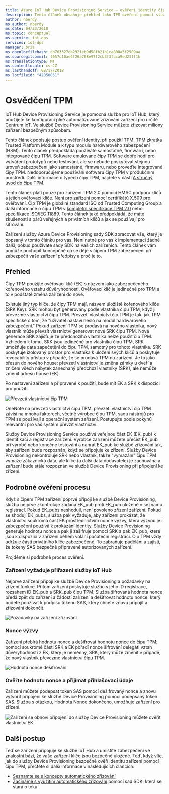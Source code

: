 ```yaml
---
title: Azure IoT Hub Device Provisioning Service – ověření identity čipem TPM
description: Tento článek obsahuje přehled toku TPM ověření pomocí služby IoT Device Provisioning.
author: nberdy
ms.author: nberdy
ms.date: 04/23/2018
ms.topic: conceptual
ms.service: iot-dps
services: iot-dps
manager: briz
ms.openlocfilehash: cb763327eb292feb9d58fb21b1ca808a3f2909aa
ms.sourcegitcommit: f057c10ae4f26a768e97f2cb3f3faca9ed23ff1b
ms.translationtype: MT
ms.contentlocale: cs-CZ
ms.lasthandoff: 08/17/2018
ms.locfileid: "42058051"
---
```

# <a name="tpm-attestation"></a>Osvědčení TPM

IoT Hub Device Provisioning Service je pomocná služba pro IoT Hub, který použijete ke konfiguraci plně automatizované zřizování zařízení pro určité Centrum IoT. Ve službě Device Provisioning Service můžete zřizovat miliony zařízení bezpečným způsobem.

Tento článek popisuje postup ověření identity, při použití [TPM](./concepts-device.md). TPM zkratka Trusted Platform Module a k typu modulu hardwarového zabezpečení (HSM). Tento článek předpokládá používáte samostatné, firmwaru, nebo integrované čipu TPM. Software emulované čipy TPM se dobře hodí pro vytváření prototypů nebo testování, ale se nebude poskytovat stejnou úroveň zabezpečení jako samostatné, firmwaru, nebo proveďte integrované čipy TPM. Nedoporučujeme používání softwaru čipy TPM v produkčním prostředí. Další informace o typech čipy TPM, najdete v části [A stručný úvod do čipu TPM](http://trustedcomputinggroup.org/wp-content/uploads/TPM-2.0-A-Brief-Introduction.pdf).

Tento článek platí pouze pro zařízení TPM 2.0 pomocí HMAC podporu klíčů a jejich ověřovací klíče. Není pro zařízení pomocí certifikátů X.509 pro ověřování. Čip TPM je globální standard ISO od Trusted Computing Group a další informace o čipu TPM v [kompletní specifikace TPM 2.0](https://trustedcomputinggroup.org/tpm-library-specification/) nebo [specifikace ISO/IEC 11889](https://www.iso.org/standard/66510.html). Tento článek také předpokládá, že máte zkušenosti s párů veřejných a privátních klíčů a jak se používají pro šifrování.

Zařízení služby Azure Device Provisioning sady SDK zpracovat vše, který je popsaný v tomto článku pro vás. Není nutné pro vás k implementaci žádné další, pokud používáte sady SDK na vašich zařízeních. Tento článek vám pomůže pochopit koncepčně co se děje s čipem TPM zabezpečení při zabezpečit vaše zařízení předpisy a proč je to.

## <a name="overview"></a>Přehled

Čipy TPM použijte ověřovací klíč (EK) s názvem jako zabezpečeného kořenového vztahu důvěryhodnosti. Ověřovací klíč je jedinečné pro TPM a to v podstatě změna zařízení do nové.

Existuje jiný typ klíče, že čipy TPM mají, názvem úložiště kořenového klíče (SRK Key). SRK mohou být generovány podle vlastníka čipu TPM, když ji převezme vlastnictví čipu TPM. Převzetí vlastnictví čip TPM je tak, jak TPM specifické o tom, že "uživatel nastaví heslo na modul hardwarového zabezpečení." Pokud zařízení TPM se prodává na nového vlastníka, nový vlastník může převzít vlastnictví generovat nové SRK čipu TPM. Nová generace SRK zajišťuje že předchozího vlastníka nelze použít čip TPM. Vzhledem k tomu, SRK jsou jedinečné pro vlastníka čipu TPM, SRK umožňuje data zapečetění do čipu TPM, samotný pro tohoto vlastníka. SRK poskytuje izolovaný prostor pro vlastníka k uložení svých klíčů a poskytuje revocability přístup v případě, že se prodává TPM na zařízení. Je to jako přesun do nového house: převzetí vlastnictví je změna zámky u dveří a zničení všech nábytek zanechaný předchozí vlastníky (SRK), ale nemůže změnit adresu house (EK).

Po nastavení zařízení a připravené k použití, bude mít EK a SRK k dispozici pro použití.

![Převzetí vlastnictví čip TPM](./media/concepts-tpm-attestation/tpm-ownership.png)

OneNote na převzetí vlastnictví čipu TPM: převzetí vlastnictví čip TPM závisí na mnoha faktorech, včetně výrobce čipu TPM, sadu nástrojů pro TPM se používají a operační systém zařízení. Postupujte podle pokynů relevantní pro váš systém převzít vlastnictví.

Služby Device Provisioning Service používá veřejnou část EK (EK_pub) k identifikaci a registrace zařízení. Výrobce zařízení můžete přečíst EK_pub při výrobě nebo konečné testování a nahrát EK_pub ke službě zřizování tak, aby zařízení bude rozpoznán, když se připojuje ke zřízení. Služby Device Provisioning nekontroluje SRK nebo vlastník, takže "vymazání" čipu TPM vymaže zákaznická data, ale klíče (a další data dodavatele) je zachována a zařízení bude stále rozpoznán ve službě Device Provisioning při připojení ke zřízení.

## <a name="detailed-attestation-process"></a>Podrobné ověření procesu

Když s čipem TPM zařízení poprvé připojí ke službě Device Provisioning, službu nejprve zkontroluje zadaná EK_pub proti EK_pub uložené v seznamu registrací. Pokud EK_pubs neshodují, není povoleno zřízení zařízení. Pokud se shodují EK_pubs, služba pak vyžaduje, aby zařízení prokázat, že vlastnictví soukromá část EK prostřednictvím nonce výzvy, která výzvou je i zabezpečení používá k prokázání identity. Služby Device Provisioning generuje hodnotu nonce a pak ji zašifruje pomocí SRK a pak EK_pub, které jsou k dispozici v zařízení během volání počáteční registraci. Čip TPM vždy udržuje části privátního klíče zabezpečené. To zabraňuje padělání a zajistí, že tokeny SAS bezpečně připravené autorizovaných zařízení.

Projděme si podrobně proces ověření.

### <a name="device-requests-an-iot-hub-assignment"></a>Zařízení vyžaduje přiřazení služby IoT Hub

Nejprve zařízení připojí ke službě Device Provisioning a požadavky na zřízení funkce. Přitom zařízení poskytuje službu s jeho ID registrace, rozsahem ID EK_pub a SRK_pub čipu TPM. Služba šifrovaná hodnota nonce předá zpět do zařízení a žádostí zařízení a dešifrovat hodnotu nonce, který budete používat k podpisu tokenu SAS, který chcete znovu připojit a zřizování dokončit.

![Požadavky na zařízení zřizování](./media/concepts-tpm-attestation/step-one-request-provisioning.png)

### <a name="nonce-challenge"></a>Nonce výzvy

Zařízení přebírá hodnotu nonce a dešifrovat hodnotu nonce do čipu TPM; pomocí soukromé části SRK a EK pořadí nonce šifrování delegáti vztah důvěryhodnosti z EK, který je neměnný, SRK, který může změnit v případě, že nový vlastník převezme vlastnictví čipu TPM.

![Hodnota nonce dešifrování](./media/concepts-tpm-attestation/step-two-nonce.png)

### <a name="validate-the-nonce-and-receive-credentials"></a>Ověřte hodnotu nonce a přijímat přihlašovací údaje

Zařízení můžete podepsat token SAS pomocí dešifrovaný nonce a znovu vytvořit připojení ke službě Device Provisioning pomocí podepsaný token SAS. Služba s otázkou, Hodnota Nonce dokončeno, umožňuje zařízení pro zřízení.

![Zařízení se obnoví připojení do služby Device Provisioning můžete ověřit vlastnictví EK](./media/concepts-tpm-attestation/step-three-validation.png)

## <a name="next-steps"></a>Další postup

Teď se zařízení připojuje ke službě IoT Hub a umístíte zabezpečení ve znalostní bázi, že vaše zařízení klíče jsou bezpečně uložené. Teď, když víte, jak do služby Device Provisioning bezpečně ověří identitu zařízení pomocí čipu TPM, přečtěte si další informace v následujících článcích:

* [Seznamte se s koncepty automatického zřizování](./concepts-auto-provisioning.md)
* [Začínáme s využitím automatického zřizování](./quick-setup-auto-provision.md) pomocí sad SDK, která se stará o toku.
